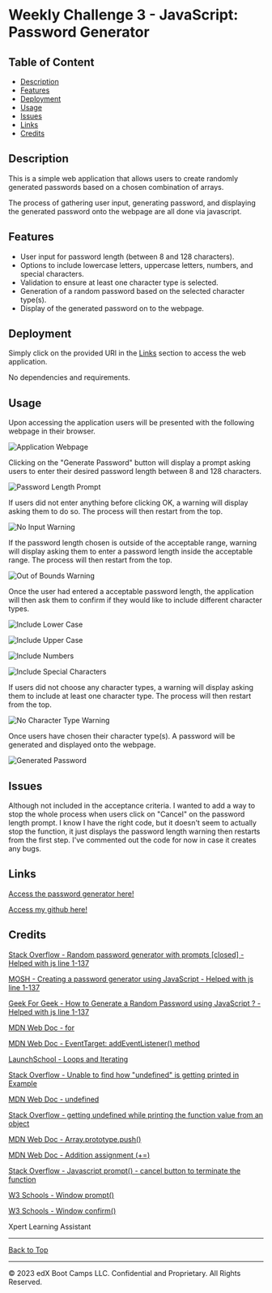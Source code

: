 # Weekly Challenge 3 -  JavaScript: Password Generator

## Table of Content

- [Description](#description)
- [Features](#features)
- [Deployment](#deployment)
- [Usage](#usage)
- [Issues](#issues)
- [Links](#links)
- [Credits](#credits)

## Description

This is a simple web application that allows users to create randomly generated passwords based on a chosen combination of arrays.

The process of gathering user input, generating password, and displaying the generated password onto the webpage are all done via javascript.

## Features

- User input for password length (between 8 and 128 characters).
- Options to include lowercase letters, uppercase letters, numbers, and special characters.
- Validation to ensure at least one character type is selected.
- Generation of a random password based on the selected character type(s).
- Display of the generated password on to the webpage.

## Deployment

Simply click on the provided URl in the [Links](#links) section to access the web application.

No dependencies and requirements.

## Usage

Upon accessing the application users will be presented with the following webpage in their browser.

![Application Webpage](./Assets/Screenshots/webpage.jpg)

Clicking on the "Generate Password" button will display a prompt asking users to enter their desired password length between 8 and 128 characters.

![Password Length Prompt](./Assets/Screenshots/length-prompt.jpg)

If users did not enter anything before clicking OK, a warning will display asking them to do so. The process will then restart from the top.

![No Input Warning](./Assets/Screenshots/length-prompt-warning-1.jpg)

If the password length chosen is outside of the acceptable range,  warning will display asking them to enter a password length inside the acceptable range. The process will then restart from the top.

![Out of Bounds Warning](./Assets/Screenshots/length-prompt-warning-2.jpg)

Once the user had entered a acceptable password length, the application will then ask them to confirm if they would like to include different character types.

![Include Lower Case](./Assets/Screenshots/array-choice-confirm-1.jpg)

![Include Upper Case](./Assets/Screenshots/array-choice-confirm-2.jpg)

![Include Numbers](./Assets/Screenshots/array-choice-confirm-3.jpg)

![Include Special Characters](./Assets/Screenshots/array-choice-confirm-4.jpg)

If users did not choose any character types, a warning will display asking them to include at least one character type. The process will then restart from the top.

![No Character Type Warning](./Assets/Screenshots/array-choice-warning.jpg)

Once users have chosen their character type(s). A password will be generated and displayed onto the webpage.

![Generated Password](./Assets/Screenshots/generated-password-display.jpg)

## Issues

Although not included in the acceptance criteria. I wanted to add a way to stop the whole process when users click on "Cancel" on the password length prompt. I know I have the right code, but it doesn't seem to actually stop the function, it just displays the password length warning then restarts from the first step. I've commented out the code for now in case it creates any bugs.

## Links

[Access the password generator here!](https://cycbrian.github.io/Module-3-Challenge-Password-Generator/)

[Access my github here!](https://github.com/CYCBrian/Module-3-Challenge-Password-Generator)

## Credits

[Stack Overflow - Random password generator with prompts [closed] - Helped with js line 1-137](https://stackoverflow.com/questions/62627469/random-password-generator-with-prompts)

[MOSH - Creating a password generator using JavaScript - Helped with js line 1-137](https://forum.codewithmosh.com/t/creating-a-password-generator-using-javascript/18971)

[Geek For Geek - How to Generate a Random Password using JavaScript ? - Helped with js line 1-137](https://www.geeksforgeeks.org/how-to-generate-a-random-password-using-javascript/)

[MDN Web Doc - for](https://developer.mozilla.org/en-US/docs/Web/JavaScript/Reference/Statements/for)

[MDN Web Doc - EventTarget: addEventListener() method](https://developer.mozilla.org/en-US/docs/Web/API/EventTarget/addEventListener)

[LaunchSchool - Loops and Iterating](https://launchschool.com/books/javascript/read/loops_iterating)

[Stack Overflow - Unable to find how "undefined" is getting printed in Example](https://stackoverflow.com/questions/47547933/unable-to-find-how-undefined-is-getting-printed-in-example)

[MDN Web Doc - undefined](https://developer.mozilla.org/en-US/docs/Web/JavaScript/Reference/Global_Objects/undefined)

[Stack Overflow - getting undefined while printing the function value from an object](https://stackoverflow.com/questions/73765276/getting-undefined-while-printing-the-function-value-from-an-object)

[MDN Web Doc - Array.prototype.push()](https://developer.mozilla.org/en-US/docs/Web/JavaScript/Reference/Global_Objects/Array/push)

[MDN Web Doc - Addition assignment (+=)](https://developer.mozilla.org/en-US/docs/Web/JavaScript/Reference/Operators/Addition_assignment)

[Stack Overflow - Javascript prompt() - cancel button to terminate the function](https://stackoverflow.com/questions/12864582/javascript-prompt-cancel-button-to-terminate-the-function)

[W3 Schools - Window prompt()](https://www.w3schools.com/jsref/met_win_prompt.asp)

[W3 Schools - Window confirm()](https://www.w3schools.com/jsref/met_win_confirm.asp)

Xpert Learning Assistant

- - -

[Back to Top](#table-of-content)

- - -
© 2023 edX Boot Camps LLC. Confidential and Proprietary. All Rights Reserved.
